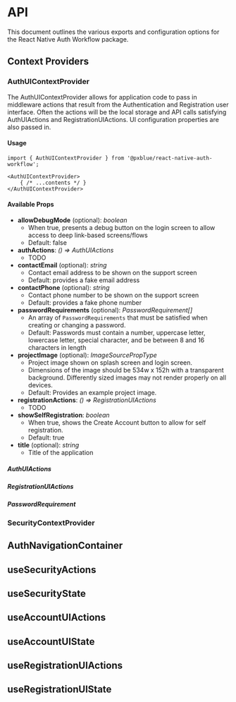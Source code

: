 # API
This document outlines the various exports and configuration options for the React Native Auth Workflow package.

## Context Providers

### AuthUIContextProvider
The AuthUIContextProvider allows for application code to pass in middleware actions that result from the Authentication and Registration user interface. Often the actions will be the local storage and API calls satisfying AuthUIActions and RegistrationUIActions. UI configuration properties are also passed in.

#### Usage
```tsx
import { AuthUIContextProvider } from '@pxblue/react-native-auth-workflow';

<AuthUIContextProvider>
    { /* ...contents */ }
</AuthUIContextProvider>
```

#### Available Props
-   **allowDebugMode** (optional): *boolean*
    - When true, presents a debug button on the login screen to allow access to deep link-based screens/flows
    - Default: false
-   **authActions**: *() => AuthUIActions*
    - TODO
-   **contactEmail** (optional): *string*
    - Contact email address to be shown on the support screen
    - Default: provides a fake email address
-   **contactPhone** (optional): *string*
    - Contact phone number to be shown on the support screen
    - Default: provides a fake phone number
-   **passwordRequirements** (optional): *PasswordRequirement[]*
    - An array of `PasswordRequirements` that must be satisfied when creating or changing a password.
    - Default: Passwords must contain a number, uppercase letter, lowercase letter, special character, and be between 8 and 16 characters in length
-   **projectImage** (optional): *ImageSourcePropType*
    - Project image shown on splash screen and login screen.
    - Dimensions of the image should be 534w x 152h with a transparent background. Differently sized images may not render properly on all devices.
    - Default: Provides an example project image.
-   **registrationActions**: *() => RegistrationUIActions*
    - TODO
-   **showSelfRegistration**: *boolean*
    - When true, shows the Create Account button to allow for self registration.
    - Default: true
-   **title** (optional): *string*
    - Title of the application

##### AuthUIActions

##### RegistrationUIActions

##### PasswordRequirement

### SecurityContextProvider


## AuthNavigationContainer

## useSecurityActions
## useSecurityState
## useAccountUIActions
## useAccountUIState
## useRegistrationUIActions
## useRegistrationUIState
